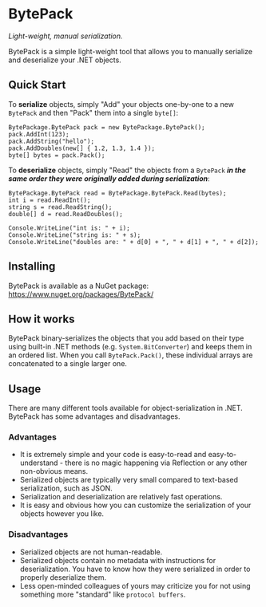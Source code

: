 # BytePack
 *Light-weight, manual serialization.*

BytePack is a simple light-weight tool that allows you to manually serialize and deserialize your .NET objects. 

## Quick Start

To **serialize** objects, simply "Add" your objects one-by-one to a new `BytePack` and then "Pack" them into a single `byte[]`:
    
    BytePackage.BytePack pack = new BytePackage.BytePack();
    pack.AddInt(123);
    pack.AddString("hello");
    pack.AddDoubles(new[] { 1.2, 1.3, 1.4 });
    byte[] bytes = pack.Pack();

To **deserialize** objects, simply "Read" the objects from a `BytePack` ***in the same order they were originally added during serialization***:

    BytePackage.BytePack read = BytePackage.BytePack.Read(bytes);
    int i = read.ReadInt();
    string s = read.ReadString();
    double[] d = read.ReadDoubles();
    
    Console.WriteLine("int is: " + i);
    Console.WriteLine("string is: " + s);
    Console.WriteLine("doubles are: " + d[0] + ", " + d[1] + ", " + d[2]);


## Installing
BytePack is available as a NuGet package: https://www.nuget.org/packages/BytePack/


## How it works
BytePack binary-serializes the objects that you add based on their type using built-in .NET methods (e.g. `System.BitConverter`) and keeps them in an ordered list. When you call `BytePack.Pack()`, these individual arrays are concatenated to a single larger one.

## Usage
There are many different tools available for object-serialization in .NET. BytePack has some advantages and disadvantages.

### Advantages
 - It is extremely simple and your code is easy-to-read and easy-to-understand - there is no magic happening via Reflection or any other non-obvious means.
 - Serialized objects are typically very small compared to text-based serialization, such as JSON.
 - Serialization and deserialization are relatively fast operations.
 - It is easy and obvious how you can customize the serialization of your objects however you like.

### Disadvantages
 - Serialized objects are not human-readable.
 - Serialized objects contain no metadata with instructions for deserialization. You have to know how they were serialized in order to properly deserialize them.
 - Less open-minded colleagues of yours may criticize you for not using something more "standard" like `protocol buffers`.
